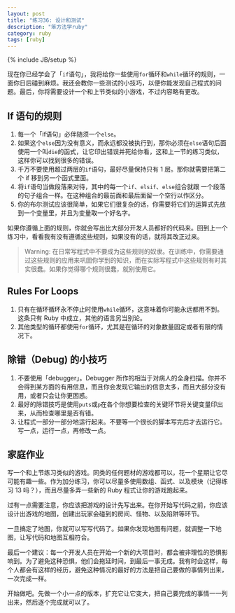```yaml
---
layout: post
title: "练习36: 设计和测试" 
description: "笨方法学ruby"
category: ruby
tags: [ruby]
---
```

{% include JB/setup %}

现在你已经学会了「` if `语句」，我将给你一些使用` for `循环和` while `循环的规则，一面你日后碰到麻烦。我还会教你一些测试的小技巧，以便你能发现自己程式的问题。最后，你将需要设计一个和上节类似的小游戏，不过内容略有更改。

If 语句的规则
-------------

1. 每一个「if语句」必伴随须一个` else `。
2. 如果这个` else `因为没有意义，而永远都没被执行到，那你必须在` else `语句后面使用一个叫` die `的函式，让它印出错误并死给你看，这和上一节的练习类似，这样你可以找到很多的错误。
3. 千万不要使用超过两层的` if `语句，最好尽量保持只有 1 层。那你就需要把第二个 if 移到另一个函式里面。 
4. 将` if `语句当做段落来对待，其中的每一个` if `、` elsif `、` else `组合就跟 一个段落的句子组合一样。在这种组合的最前面和最后面留一个空行以作区分。 
5. 你的布尔测试应该很简单，如果它们很复杂的话，你需要将它们的运算式先放到一个变量里，并且为变量取一个好名字。

如果你遵循上面的规则，你就会写出比大部分开发人员都好的代码来。回到上一个练习中，看看我有没有遵循这些规则，如果没有的话，就将其改正过来。

> Warning: 在日常写程式中不要成为这些规则的奴隶。在训练中，你需要通过这些规则的应用来巩固你学到的知识，而在实际写程式中这些规则有时其实很蠢。如果你觉得哪个规则很蠢，就别使用它。

Rules For Loops
---------------

1. 只有在循环循环永不停止时使用` while `循环，这意味着你可能永远都用不到。这条只有 Ruby 中成立，其他的语言另当别论。 
2. 其他类型的循环都使用` for `循环，尤其是在循环的对象数量固定或者有限的情况下。 

除错（Debug) 的小技巧
----------------------

1. 不要使用「debugger」。Debugger 所作的相当于对病人的全身扫描。你并不会得到某方面的有用信息，而且你会发现它输出的信息太多，而且大部分没有用，或者只会让你更困惑。 
2. 最好的除错技巧是使用` puts `或` p `在各个你想要检查的关键环节将关键变量印出来，从而检查哪里是否有错。 
3. 让程式一部分一部分地运行起来。不要等一个很长的脚本写完后才去运行它。写一点，运行一点，再修改一点。 

家庭作业
--------

写一个和上节练习类似的游戏。同类的任何题材的游戏都可以，花一个星期让它尽可能有趣一些。作为加分练习，你可以尽量多使用数组、函式、以及模块（记得练习 13 吗？），而且尽量多弄一些新的 Ruby 程式让你的游戏跑起来。

过有一点需要注意，你应该把游戏的设计先写出来。在你开始写代码之前，你应该设计出游戏的地图，创建出玩家会碰到的房间、怪物、以及陷阱等环节。

一旦搞定了地图，你就可以写写代码了。如果你发现地图有问题，就调整一下地图，让写代码和地图互相符合。

最后一个建议：每一个开发人员在开始一个新的大项目时，都会被非理性的恐惧影响到。为了避免这种恐惧，他们会拖延时间，到最后一事无成。我有时会这样，每个人都会有这样的经历，避免这种情况的最好的方法是把自己要做的事情列出来，一次完成一样。

开始做吧。先做一个小一点的版本，扩充它让它变大，把自己要完成的事情一一列出来，然后逐个完成就可以了。

